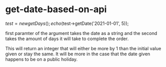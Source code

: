 # get-date-based-on-api
$test = new getDays();
echo($test->getDate('2021-01-01', 5)); 

first paramter of the argument takes the date as a string and the second takes the amount of days it will take to complete the order. 

This will return an integer that will either be more by 1 than the initial value given or stay the same. It will be more in the case that the date given happens to be on a public holiday. 
